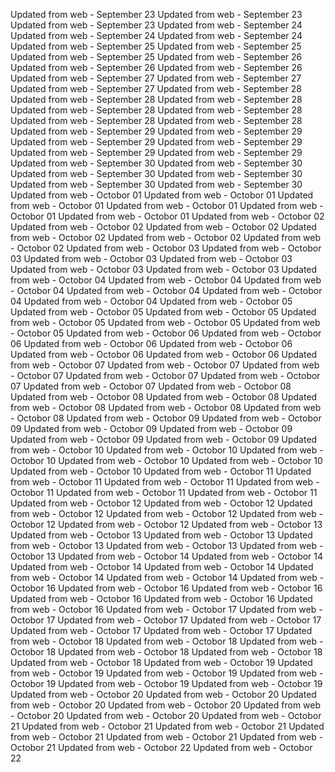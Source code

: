 Updated from web - September 23 Updated from web - September 23 Updated from web - September 23
Updated from web - September 24 Updated from web - September 24 Updated from web - September 24
Updated from web - September 25 Updated from web - September 25 Updated from web - September 25
Updated from web - September 26 Updated from web - September 26 Updated from web - September 26
Updated from web - September 27 Updated from web - September 27 Updated from web - September 27
Updated from web - September 28 Updated from web - September 28 Updated from web - September 28 Updated from web - September 28 Updated from web - September 28 Updated from web - September 28 Updated from web - September 28
Updated from web - September 29 Updated from web - September 29 Updated from web - September 29 Updated from web - September 29 Updated from web - September 29 Updated from web - September 29
Updated from web - September 30 Updated from web - September 30 Updated from web - September 30 Updated from web - September 30 Updated from web - September 30 Updated from web - September 30
Updated from web - Octobor 01 Updated from web - Octobor 01 Updated from web - Octobor 01 Updated from web - Octobor 01 Updated from web - Octobor 01 Updated from web - Octobor 01
Updated from web - Octobor 02 Updated from web - Octobor 02 Updated from web - Octobor 02 Updated from web - Octobor 02 Updated from web - Octobor 02 Updated from web - Octobor 02
Updated from web - Octobor 03 Updated from web - Octobor 03 Updated from web - Octobor 03 Updated from web - Octobor 03 Updated from web - Octobor 03 Updated from web - Octobor 03
Updated from web - Octobor 04 Updated from web - Octobor 04 Updated from web - Octobor 04 Updated from web - Octobor 04 Updated from web - Octobor 04 Updated from web - Octobor 04
Updated from web - Octobor 05 Updated from web - Octobor 05 Updated from web - Octobor 05 Updated from web - Octobor 05 Updated from web - Octobor 05 Updated from web - Octobor 05
Updated from web - Octobor 06 Updated from web - Octobor 06 Updated from web - Octobor 06 Updated from web - Octobor 06 Updated from web - Octobor 06 Updated from web - Octobor 06 
Updated from web - Octobor 07 Updated from web - Octobor 07 Updated from web - Octobor 07 Updated from web - Octobor 07 Updated from web - Octobor 07 Updated from web - Octobor 07
Updated from web - Octobor 08 Updated from web - Octobor 08 Updated from web - Octobor 08 Updated from web - Octobor 08 Updated from web - Octobor 08 Updated from web - Octobor 08
Updated from web - Octobor 09 Updated from web - Octobor 09 Updated from web - Octobor 09 Updated from web - Octobor 09 Updated from web - Octobor 09 Updated from web - Octobor 09
Updated from web - Octobor 10 Updated from web - Octobor 10 Updated from web - Octobor 10 Updated from web - Octobor 10 Updated from web - Octobor 10 Updated from web - Octobor 10
Updated from web - Octobor 11 Updated from web - Octobor 11 Updated from web - Octobor 11 Updated from web - Octobor 11 Updated from web - Octobor 11 Updated from web - Octobor 11
Updated from web - Octobor 12 Updated from web - Octobor 12 Updated from web - Octobor 12 Updated from web - Octobor 12 Updated from web - Octobor 12 Updated from web - Octobor 12
Updated from web - Octobor 13 Updated from web - Octobor 13 Updated from web - Octobor 13 Updated from web - Octobor 13 Updated from web - Octobor 13 Updated from web - Octobor 13
Updated from web - Octobor 14 Updated from web - Octobor 14 Updated from web - Octobor 14 Updated from web - Octobor 14 Updated from web - Octobor 14 Updated from web - Octobor 14
Updated from web - Octobor 16 Updated from web - Octobor 16 Updated from web - Octobor 16 Updated from web - Octobor 16 Updated from web - Octobor 16 Updated from web - Octobor 16
Updated from web - Octobor 17 Updated from web - Octobor 17 Updated from web - Octobor 17 Updated from web - Octobor 17 Updated from web - Octobor 17 Updated from web - Octobor 17
Updated from web - Octobor 18 Updated from web - Octobor 18 Updated from web - Octobor 18 Updated from web - Octobor 18 Updated from web - Octobor 18 Updated from web - Octobor 18
Updated from web - Octobor 19 Updated from web - Octobor 19 Updated from web - Octobor 19 Updated from web - Octobor 19 Updated from web - Octobor 19 Updated from web - Octobor 19
Updated from web - Octobor 20 Updated from web - Octobor 20 Updated from web - Octobor 20 Updated from web - Octobor 20 Updated from web - Octobor 20 Updated from web - Octobor 20
Updated from web - Octobor 21 Updated from web - Octobor 21 Updated from web - Octobor 21 Updated from web - Octobor 21 Updated from web - Octobor 21 Updated from web - Octobor 21
Updated from web - Octobor 22 Updated from web - Octobor 22
